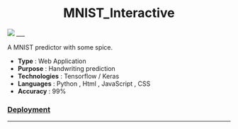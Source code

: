 <h1 align = 'center'>MNIST_Interactive</h1>

<img src = "https://miro.medium.com/max/1400/1*O35lwO5O4sK0_9GuE5aG0A.png">
___

A MNIST predictor with some spice.

- **Type** : Web Application
- **Purpose** : Handwriting prediction
- **Technologies** : Tensorflow / Keras
- **Languages** :  Python , Html , JavaScript , CSS
-  **Accuracy** : 99%

### [Deployment](https://yogesh9389.github.io/mnist_h/)
___
